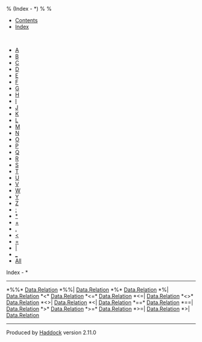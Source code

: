 % (Index - \*)
% 
% 

-   [Contents](index.html)
-   [Index](doc-index.html)

 

-   [A](doc-index-A.html)
-   [B](doc-index-B.html)
-   [C](doc-index-C.html)
-   [D](doc-index-D.html)
-   [E](doc-index-E.html)
-   [F](doc-index-F.html)
-   [G](doc-index-G.html)
-   [H](doc-index-H.html)
-   [I](doc-index-I.html)
-   [J](doc-index-J.html)
-   [K](doc-index-K.html)
-   [L](doc-index-L.html)
-   [M](doc-index-M.html)
-   [N](doc-index-N.html)
-   [O](doc-index-O.html)
-   [P](doc-index-P.html)
-   [Q](doc-index-Q.html)
-   [R](doc-index-R.html)
-   [S](doc-index-S.html)
-   [T](doc-index-T.html)
-   [U](doc-index-U.html)
-   [V](doc-index-V.html)
-   [W](doc-index-W.html)
-   [Y](doc-index-Y.html)
-   [Z](doc-index-Z.html)
-   [:](doc-index-58.html)
-   [\*](doc-index-42.html)
-   [+](doc-index-43.html)
-   [.](doc-index-46.html)
-   [\<](doc-index-60.html)
-   [=](doc-index-61.html)
-   [|](doc-index-124.html)
-   [\_](doc-index-95.html)
-   [All](doc-index-All.html)

Index - \*

  ---------- ---------------------------------------------------------
  \*%%\*     [Data.Relation](Data-Relation.html#v:-42--37--37--42-)
  \*%%|      [Data.Relation](Data-Relation.html#v:-42--37--37--124-)
  \*%\*      [Data.Relation](Data-Relation.html#v:-42--37--42-)
  \*%|       [Data.Relation](Data-Relation.html#v:-42--37--124-)
  \*\<\*     [Data.Relation](Data-Relation.html#v:-42--60--42-)
  \*\<=\*    [Data.Relation](Data-Relation.html#v:-42--60--61--42-)
  \*\<=|     [Data.Relation](Data-Relation.html#v:-42--60--61--124-)
  \*\<\>\*   [Data.Relation](Data-Relation.html#v:-42--60--62--42-)
  \*\<\>|    [Data.Relation](Data-Relation.html#v:-42--60--62--124-)
  \*\<|      [Data.Relation](Data-Relation.html#v:-42--60--124-)
  \*==\*     [Data.Relation](Data-Relation.html#v:-42--61--61--42-)
  \*==|      [Data.Relation](Data-Relation.html#v:-42--61--61--124-)
  \*\>\*     [Data.Relation](Data-Relation.html#v:-42--62--42-)
  \*\>=\*    [Data.Relation](Data-Relation.html#v:-42--62--61--42-)
  \*\>=|     [Data.Relation](Data-Relation.html#v:-42--62--61--124-)
  \*\>|      [Data.Relation](Data-Relation.html#v:-42--62--124-)
  ---------- ---------------------------------------------------------

Produced by [Haddock](http://www.haskell.org/haddock/) version 2.11.0
